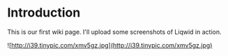 # Introduction #

This is our first wiki page.  I'll upload some screenshots of Liqwid in action.

![http://i39.tinypic.com/xmv5gz.jpg](http://i39.tinypic.com/xmv5gz.jpg)